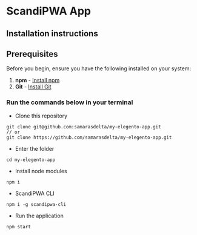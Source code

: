 # ScandiPWA App

## Installation instructions 

## Prerequisites

Before you begin, ensure you have the following installed on your system:

1. **npm** - [Install npm](https://docs.npmjs.com/downloading-and-installing-node-js-and-npm)
2. **Git** - [Install Git](https://git-scm.com/book/en/v2/Getting-Started-Installing-Git)

### Run the commands below in your terminal

- Clone this repository
```
git clone git@github.com:samarasdelta/my-elegento-app.git
// or
git clone https://github.com/samarasdelta/my-elegento-app.git
```

- Enter the folder
```
cd my-elegento-app
```

- Install node modules
```
npm i
```

- ScandiPWA CLI
```
npm i -g scandipwa-cli
```

- Run the application
```
npm start
```